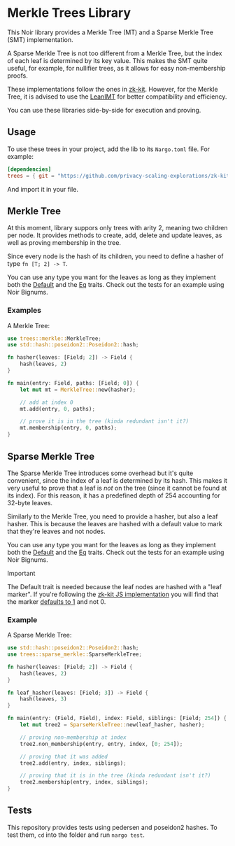 # Merkle Trees Library

This Noir library provides a Merkle Tree (MT) and a Sparse Merkle Tree (SMT) implementation.

A Sparse Merkle Tree is not too different from a Merkle Tree, but the index of each leaf is determined by its key value. This makes the SMT quite useful, for example, for nullifier trees, as it allows for easy non-membership proofs.

These implementations follow the ones in [zk-kit](https://github.com/privacy-scaling-explorations/zk-kit). However, for the Merkle Tree, it is advised to use the [LeanIMT](https://github.com/privacy-scaling-explorations/zk-kit/tree/main/packages/lean-imt) for better compatibility and efficiency.

You can use these libraries side-by-side for execution and proving.

## Usage

To use these trees in your project, add the lib to its `Nargo.toml` file. For example:

```toml
[dependencies]
trees = { git = "https://github.com/privacy-scaling-explorations/zk-kit.noir", tag = "main", directory = "packages/merkle-trees" }
```

And import it in your file.

## Merkle Tree

At this moment, library suppors only trees with arity 2, meaning two children per node. It provides methods to create, add, delete and update leaves, as well as proving membership in the tree.

Since every node is the hash of its children, you need to define a hasher of type `fn [T; 2] -> T`.

You can use any type you want for the leaves as long as they implement both the [Default](https://noir-lang.org/docs/noir/standard_library/traits#stddefault) and the [Eq](https://noir-lang.org/docs/noir/standard_library/traits#stdcmpeq) traits. Check out the tests for an example using Noir Bignums.

### Examples

A Merkle Tree:

```rust
use trees::merkle::MerkleTree;
use std::hash::poseidon2::Poseidon2::hash;

fn hasher(leaves: [Field; 2]) -> Field {
    hash(leaves, 2)
}

fn main(entry: Field, paths: [Field; 0]) {
    let mut mt = MerkleTree::new(hasher);

    // add at index 0
    mt.add(entry, 0, paths);

    // prove it is in the tree (kinda redundant isn't it?)
    mt.membership(entry, 0, paths);
}
```

## Sparse Merkle Tree

The Sparse Merkle Tree introduces some overhead but it's quite convenient, since the index of a leaf is determined by its hash. This makes it very useful to prove that a leaf is _not_ on the tree (since it cannot be found at its index). For this reason, it has a predefined depth of 254 accounting for 32-byte leaves.

Similarly to the Merkle Tree, you need to provide a hasher, but also a leaf hasher. This is because the leaves are hashed with a default value to mark that they're leaves and not nodes.

You can use any type you want for the leaves as long as they implement both the [Default](https://noir-lang.org/docs/noir/standard_library/traits#stddefault) and the [Eq](https://noir-lang.org/docs/noir/standard_library/traits#stdcmpeq) traits. Check out the tests for an example using Noir Bignums.

> [!IMPORTANT]
> The Default trait is needed because the leaf nodes are hashed with a "leaf marker". If you're following the [zk-kit JS implementation](https://github.com/privacy-scaling-explorations/zk-kit) you will find that the marker [defaults to 1](https://github.com/privacy-scaling-explorations/zk-kit/blob/54f175d06af2fe556367675f68e241b56bc4293b/packages/smt/src/smt.ts#L64C14-L64C23) and not 0.

### Example

A Sparse Merkle Tree:

```rust
use std::hash::poseidon2::Poseidon2::hash;
use trees::sparse_merkle::SparseMerkleTree;

fn hasher(leaves: [Field; 2]) -> Field {
    hash(leaves, 2)
}

fn leaf_hasher(leaves: [Field; 3]) -> Field {
    hash(leaves, 3)
}

fn main(entry: (Field, Field), index: Field, siblings: [Field; 254]) {
    let mut tree2 = SparseMerkleTree::new(leaf_hasher, hasher);

    // proving non-membership at index
    tree2.non_membership(entry, entry, index, [0; 254]);

    // proving that it was added
    tree2.add(entry, index, siblings);

    // proving that it is in the tree (kinda redundant isn't it?)
    tree2.membership(entry, index, siblings);
}
```

## Tests

This repository provides tests using pedersen and poseidon2 hashes. To test them, `cd` into the folder and run `nargo test`.
